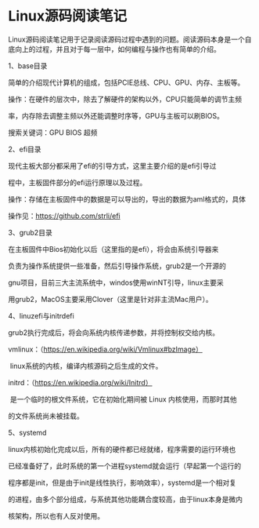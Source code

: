 #                                     Linux源码阅读笔记

​	Linux源码阅读笔记用于记录阅读源码过程中遇到的问题。阅读源码本身是一个自底向上的过程，并且对于每一层中，如何编程与操作也有简单的介绍。

1、base目录

简单的介绍现代计算机的组成，包括PCIE总线、CPU、GPU、内存、主板等。

操作：在硬件的层次中，除去了解硬件的架构以外，CPU只能简单的调节主频

率，内存除去调整主频以外还能调整时序等，GPU与主板可以刷BIOS。



搜索关键词：GPU BIOS 超频

2、efi目录

现代主板大部分都采用了efi的引导方式，这里主要介绍的是efi引导过

程中，主板固件部分的efi运行原理以及过程。



操作：存储在主板固件中的数据是可以导出的，导出的数据为aml格式的，具体

操作见：https://github.com/strli/efi



3、grub2目录

在主板固件中Bios初始化以后（这里指的是efi），将会由系统引导器来

负责为操作系统提供一些准备，然后引导操作系统，grub2是一个开源的

gnu项目，目前三大主流系统中，windos使用winNT引导，linux主要采

用grub2，MacOS主要采用Clover（这里是针对非主流Mac用户）。



4、linuzefi与initrdefi

grub2执行完成后，将会向系统内核传递参数，并将控制权交给内核。

vmlinux：（https://en.wikipedia.org/wiki/Vmlinux#bzImage）

​	linux系统的内核，编译内核源码之后生成的文件。

initrd：（https://en.wikipedia.org/wiki/Initrd）

​	是一个临时的根文件系统，它在初始化期间被 Linux 内核使用，而那时其他

的文件系统尚未被挂载。



5、systemd

linux内核初始化完成以后，所有的硬件都已经就绪，程序需要的运行环境也

已经准备好了，此时系统的第一个进程systemd就会运行（早起第一个运行的

程序都是init，但是由于init是线性执行，影响效率），systemd是一个相对复

的进程，由多个部分组成，与系统其他功能耦合度较高，由于linux本身是微内

核架构，所以也有人反对使用。











